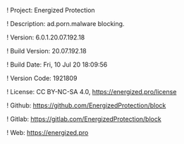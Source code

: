 ! Project: Energized Protection

! Description: ad.porn.malware blocking.

! Version: 6.0.1.20.07.192.18

! Build Version: 20.07.192.18

! Build Date: Fri, 10 Jul 20 18:09:56

! Version Code: 1921809

! License: CC BY-NC-SA 4.0, https://energized.pro/license

! Github: https://github.com/EnergizedProtection/block

! Gitlab: https://gitlab.com/EnergizedProtection/block


! Web: https://energized.pro
